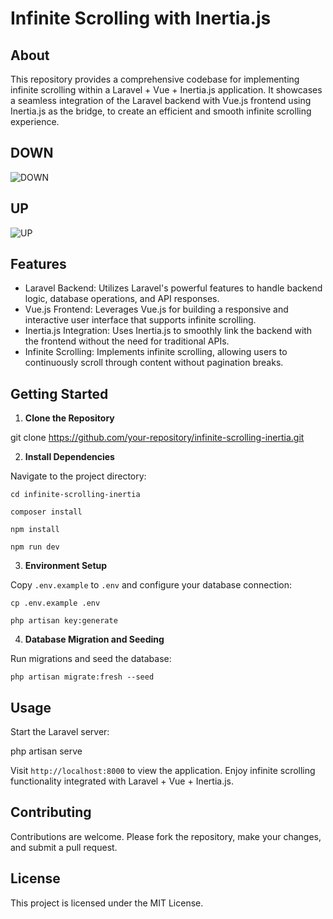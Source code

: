 # Infinite Scrolling with Inertia.js

## About

This repository provides a comprehensive codebase for implementing infinite scrolling within a Laravel + Vue + Inertia.js application. It showcases a seamless integration of the Laravel backend with Vue.js frontend using Inertia.js as the bridge, to create an efficient and smooth infinite scrolling experience.

## DOWN

![DOWN](https://ioborin22.com/DOWN-ezgif.com-optimize.gif)

## UP

![UP](https://ioborin22.com/UP-ezgif.com-video-to-gif-converter.gif)

## Features

- Laravel Backend: Utilizes Laravel's powerful features to handle backend logic, database operations, and API responses.
- Vue.js Frontend: Leverages Vue.js for building a responsive and interactive user interface that supports infinite scrolling.
- Inertia.js Integration: Uses Inertia.js to smoothly link the backend with the frontend without the need for traditional APIs.
- Infinite Scrolling: Implements infinite scrolling, allowing users to continuously scroll through content without pagination breaks.

## Getting Started

1. **Clone the Repository**

git clone https://github.com/your-repository/infinite-scrolling-inertia.git

2. **Install Dependencies**

Navigate to the project directory:

`cd infinite-scrolling-inertia`

`composer install`

`npm install`

`npm run dev`

3. **Environment Setup**

Copy `.env.example` to `.env` and configure your database connection:

`cp .env.example .env`

`php artisan key:generate`

4. **Database Migration and Seeding**

Run migrations and seed the database:

`php artisan migrate:fresh --seed`

## Usage

Start the Laravel server:

php artisan serve


Visit `http://localhost:8000` to view the application. Enjoy infinite scrolling functionality integrated with Laravel + Vue + Inertia.js.

## Contributing

Contributions are welcome. Please fork the repository, make your changes, and submit a pull request.

## License

This project is licensed under the MIT License.

